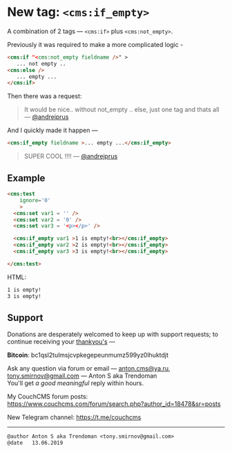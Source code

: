 # New tag: `<cms:if_empty>`

A combination of 2 tags &mdash; `<cms:if>` plus `<cms:not_empty>`.

Previously it was required to make a more complicated logic -
```html
<cms:if "<cms:not_empty fieldname />" >
   ... not empty ..
<cms:else />
   ... empty ...
</cms:if>
```

Then there was a request:

> It would be nice.. without not_empty .. else, just one tag and thats all &mdash; [@andrejprus](https://www.couchcms.com/forum/viewtopic.php?f=2&t=8773#p30507)

And I quickly made it happen &mdash;
```html
<cms:if_empty fieldname >... empty ...</cms:if_empty>
```
> SUPER COOL !!!!  &mdash; [@andrejprus](https://www.couchcms.com/forum/viewtopic.php?f=2&t=8773#p30502)

## Example
```html
<cms:test
    ignore='0'
    >
  <cms:set var1 = '' />
  <cms:set var2 = '0' />
  <cms:set var3 = '<p></p>' />

  <cms:if_empty var1 >1 is empty!<br></cms:if_empty>
  <cms:if_empty var2 >2 is empty!<br></cms:if_empty>
  <cms:if_empty var3 >3 is empty!<br></cms:if_empty>

</cms:test>
```
HTML:
```html
1 is empty!
3 is empty!
```

## Support

Donations are desperately welcomed to keep up with support requests; to continue receiving your [thankyou's](https://github.com/trendoman/Dignotas) &mdash;

**Bitcoin**: bc1qsl2tulmsjcvpkegepeunmumz599yz0lhuktdjt

Ask any question via forum or email &mdash; <anton.cms@ya.ru>, <tony.smirnov@gmail.com> &mdash; Anton S aka Trendoman<br>
You'll get *a good meaningful* reply within hours.

My CouchCMS forum posts: https://www.couchcms.com/forum/search.php?author_id=18478&sr=posts

New Telegram channel: https://t.me/couchcms

---

```txt
@author Anton S aka Trendoman <tony.smirnov@gmail.com>
@date   13.06.2019
```

